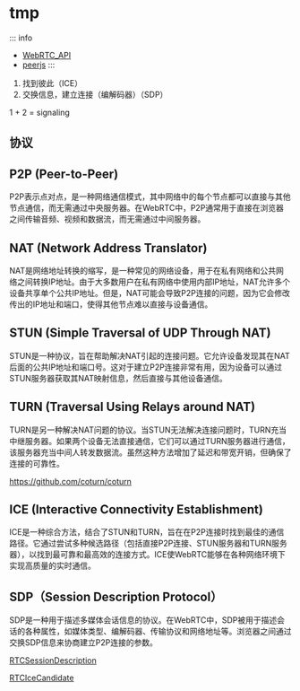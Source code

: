 # tmp

::: info

- [WebRTC_API](https://developer.mozilla.org/en-US/docs/Web/API/WebRTC_API)
- [peerjs](https://peerjs.com/)
:::

1. 找到彼此（ICE）
2. 交换信息，建立连接（编解码器）（SDP）

1 + 2 = signaling

## 协议

## P2P (Peer-to-Peer)

P2P表示点对点，是一种网络通信模式，其中网络中的每个节点都可以直接与其他节点通信，而无需通过中央服务器。在WebRTC中，P2P通常用于直接在浏览器之间传输音频、视频和数据流，而无需通过中间服务器。

## NAT (Network Address Translator)

NAT是网络地址转换的缩写，是一种常见的网络设备，用于在私有网络和公共网络之间转换IP地址。由于大多数用户在私有网络中使用内部IP地址，NAT允许多个设备共享单个公共IP地址。但是，NAT可能会导致P2P连接的问题，因为它会修改传出的IP地址和端口，使得其他节点难以直接与设备通信。

## STUN (Simple Traversal of UDP Through NAT)

STUN是一种协议，旨在帮助解决NAT引起的连接问题。它允许设备发现其在NAT后面的公共IP地址和端口号。这对于建立P2P连接非常有用，因为设备可以通过STUN服务器获取其NAT映射信息，然后直接与其他设备通信。

## TURN (Traversal Using Relays around NAT)

TURN是另一种解决NAT问题的协议。当STUN无法解决连接问题时，TURN充当中继服务器。如果两个设备无法直接通信，它们可以通过TURN服务器进行通信，该服务器充当中间人转发数据流。虽然这种方法增加了延迟和带宽开销，但确保了连接的可靠性。

<https://github.com/coturn/coturn>

## ICE (Interactive Connectivity Establishment)

ICE是一种综合方法，结合了STUN和TURN，旨在在P2P连接时找到最佳的通信路径。它通过尝试多种候选路径（包括直接P2P连接、STUN服务器和TURN服务器），以找到最可靠和最高效的连接方式。ICE使WebRTC能够在各种网络环境下实现高质量的实时通信。

## SDP（Session Description Protocol）

SDP是一种用于描述多媒体会话信息的协议。在WebRTC中，SDP被用于描述会话的各种属性，如媒体类型、编解码器、传输协议和网络地址等。浏览器之间通过交换SDP信息来协商建立P2P连接的参数。

[RTCSessionDescription](https://developer.mozilla.org/en-US/docs/Web/API/RTCSessionDescription)

[RTCIceCandidate](https://developer.mozilla.org/en-US/docs/Web/API/RTCIceCandidate)
